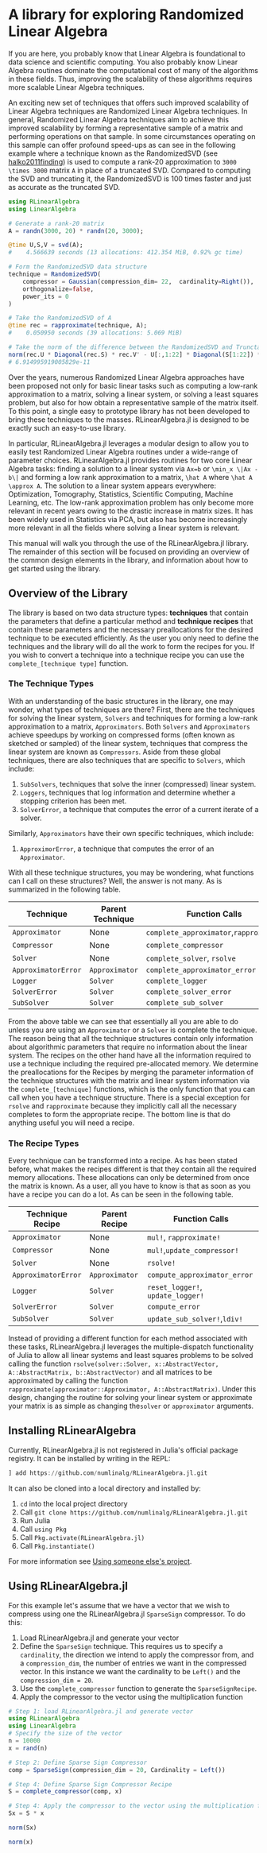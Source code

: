 # A library for exploring Randomized Linear Algebra
If you are here, you probably know that Linear Algebra is foundational to data science and 
scientific computing. You also probably know Linear Algebra routines dominate the 
computational cost of many of the algorithms in these fields. Thus, improving the 
scalability of these algorithms requires more scalable Linear Algebra techniques.

An exciting new set of techniques that offers such improved scalability of 
Linear Algebra techniques are Randomized Linear Algebra techniques. 
In general, Randomized Linear Algebra techniques aim to achieve this improved
scalability by forming a representative sample of a matrix and performing 
operations on that sample. In some circumstances operating on this sample
can offer profound speed-ups as can see in the following example 
where a technique known as the RandomizedSVD (see [halko2011finding](@cite)) 
is used to compute a rank-20 approximation to ``3000 \times 3000`` matrix 
``A`` in place of a truncated SVD. Compared to computing the SVD and 
truncating it, the RandomizedSVD is 100 times faster and just as accurate 
as the truncated SVD.

```julia
using RLinearAlgebra
using LinearAlgebra

# Generate a rank-20 matrix
A = randn(3000, 20) * randn(20, 3000);

@time U,S,V = svd(A);
#    4.566639 seconds (13 allocations: 412.354 MiB, 0.92% gc time)

# Form the RandomizedSVD data structure
technique = RandomizedSVD(
    compressor = Gaussian(compression_dim= 22,  cardinality=Right()), 
    orthogonalize=false, 
    power_its = 0
)

# Take the RandomizedSVD of A
@time rec = rapproximate(technique, A);
#    0.050950 seconds (39 allocations: 5.069 MiB)

# Take the norm of the difference between the RandomizedSVD and TrunctatedSVD at rank 22
norm(rec.U * Diagonal(rec.S) * rec.V' - U[:,1:22] * Diagonal(S[1:22]) * (V[:, 1:22])')
# 6.914995919005829e-11
```

Over the years, numerous Randomized Linear Algebra approaches have been proposed not only
for basic linear tasks such as computing a low-rank approximation to a matrix, solving 
a linear system, or solving a least squares problem, but also for how obtain a 
representative sample of the matrix itself. To this point, a single easy to prototype 
library has not been developed to bring these techniques to the masses. RLinearAlgebra.jl is designed to be exactly such an easy-to-use library.

In particular, RLinearAlgebra.jl leverages a modular design to allow you 
to easily test Randomized Linear Algebra routines under a wide-range of parameter choices.  RLinearAlgebra.jl provides routines for two core Linear Algebra tasks: finding a solution to
a linear system via ``Ax=b`` or ``\min_x \|Ax - b\|`` and forming a low rank 
approximation to a matrix, ``\hat A`` where ``\hat A \approx A``. The solution to a linear
system appears everywhere: Optimization, Tomography, Statistics, Scientific Computing, Machine
Learning, etc. The low-rank approximation problem has only become more relevant in recent years
owing to the drastic increase in matrix sizes. It has been widely used in Statistics via PCA, but 
also has become increasingly more relevant in all the fields where solving a linear system is 
relevant. 

This manual will walk you through the use of the RLinearAlgebra.jl library. The remainder of this
section will be focused on providing an overview of the common design elements in the library, 
and information about how to get started using the library.

## Overview of the Library
The library is based on two data structure types: **techniques** that contain the parameters 
that define a particular method and **technique recipes** that contain these parameters and 
the necessary preallocations for the desired technique to be executed efficiently. As the 
user you only need to define the techniques and the library will do all the work to form
the recipes for you. If you wish to convert a technique into a technique recipe you can use
the `complete_[technique type]` function.

### The Technique Types
With an understanding of the basic structures in the library, one may wonder, what 
types of techniques are there? First, there are the techniques for solving the linear 
system, `Solvers` and techniques for forming a low-rank approximation to a matrix, 
`Approximators`. Both `Solvers` and `Approximators` achieve speedups by working on 
compressed forms (often known as sketched or sampled) of the linear system, techniques that 
compress the linear system are known as `Compressors`. Aside from these global techniques, 
there are also techniques that are specific to `Solvers`, which include: 

1. `SubSolvers`, techniques that solve the inner (compressed) linear system.
2. `Loggers`, techniques that log information and determine whether a stopping criterion has
    been met.
3. `SolverError`, a technique that computes the error of a current iterate of a solver.  

Similarly, `Approximators` have their own specific techniques, which include:

1. `ApproximorError`, a technique that computes the error of an `Approximator`.

With all these technique structures, you may be wondering, what functions
can I call on these structures? Well, the answer is not many. As is 
summarized in the following table.  

| Technique         | Parent Technique   | Function Calls                        |  
| ----------        | ------------------ | -----------------------------------   |  
|`Approximator`     | None               | `complete_approximator`,`rapproximate`|
|`Compressor`       | None               | `complete_compressor`                 |  
|`Solver`           | None               | `complete_solver`, `rsolve`           |
|`ApproximatorError`| `Approximator`     | `complete_approximator_error`         |
|`Logger`           | `Solver`           | `complete_logger`                     |
|`SolverError`      | `Solver`           | `complete_solver_error`               |
|`SubSolver`        | `Solver`           | `complete_sub_solver`                 |


From the above table we can see that essentially all you are able to do unless you are using 
an `Approximator` or a `Solver` is complete the technique. The reason being that all the 
technique structures contain only information about algorithmic parameters that require no 
information about the linear system. The recipes on the other hand have all the information 
required to use a technique including the required pre-allocated memory. We determine the 
preallocations for the Recipes by merging the parameter information of the technique 
structures with the matrix and linear system information via the `complete_[technique]` 
functions, which is the only function that you can call when you have a technique structure. 
There is a special exception for `rsolve` and `rapproximate` because they implicitly call 
all the necessary completes to form the appropriate recipe. The bottom line is that do 
anything useful you will need a recipe.

### The Recipe Types
Every technique can be transformed into a recipe. As has been stated before, what makes the 
recipes different is that they contain all the required memory allocations. These allocations can
only be determined from once the matrix is known. As a user, 
all you have to know is that as soon as you have a recipe you can do a lot. As can be seen 
in the following table.

| Technique Recipe  | Parent Recipe | Function Calls                      |  
|-----------------  |------------------| ---------------------------------|
|`Approximator`     | None             | `mul!`, `rapproximate!`          |
|`Compressor`       | None             | `mul!`,`update_compressor!`      |
|`Solver`           | None             | `rsolve!`                        |
|`ApproximatorError`| `Approximator`   | `compute_approximator_error`     |
|`Logger`           | `Solver`         | `reset_logger!`, `update_logger!`|
|`SolverError`      | `Solver`         | `compute_error`                  |
|`SubSolver`        | `Solver`         | `update_sub_solver!`,`ldiv!`     |

Instead of providing 
a different function for each method associated with these tasks, RLinearAlgebra.jl 
leverages the multiple-dispatch functionality of Julia to allow all linear systems and 
least squares problems to be solved calling the function 
`rsolve(solver::Solver, x::AbstractVector, A::AbstractMatrix, b::AbstractVector)` 
and all matrices to be approximated by calling the function 
`rapproximate(approximator::Approximator, A::AbstractMatrix)`. Under this design, changing 
the routine for solving your linear system or approximate your matrix is as 
simple as changing the`solver` or `approximator` arguments. 

## Installing RLinearAlgebra
Currently, RLinearAlgebra.jl is not registered in Julia's official package registry. 
It can be installed by writing in the REPL:
```julia
] add https://github.com/numlinalg/RLinearAlgebra.jl.git
```
It can also be cloned into a local directory and installed by:
1. `cd` into the local project directory 
2. Call `git clone https://github.com/numlinalg/RLinearAlgebra.jl.git`
3. Run Julia
4. Call `using Pkg`
5. Call `Pkg.activate(RLinearAlgebra.jl)`
6. Call `Pkg.instantiate()`

For more information see [Using someone else's project](https://pkgdocs.julialang.org/v1/environments/#Using-someone-else's-project).

## Using RLinearAlgebra.jl
For this example let's assume that we have a vector that we wish to compress
using one the RLinearAlgebra.jl `SparseSign` compressor. To do this: 

1. Load RLinearAlgebra.jl and generate your vector
2. Define the `SparseSign` technique. This requires us to specify a `cardinality`,
    the direction we intend to apply the compressor from, and a `compression_dim`, 
    the number of entries we want in the compressed vector. In this instance we 
    want the cardinality to be `Left()` and the `compression_dim = 20`.
3. Use the `complete_compressor` function to generate the `SparseSignRecipe`.
4. Apply the compressor to the vector using the multiplication function
```julia
# Step 1: load RLinearAlgebra.jl and generate vector
using RLinearAlgebra
using LinearAlgebra
# Specify the size of the vector
n = 10000
x = rand(n)

# Step 2: Define Sparse Sign Compressor
comp = SparseSign(compression_dim = 20, Cardinality = Left())

# Step 4: Define Sparse Sign Compressor Recipe
S = complete_compressor(comp, x)

# Step 4: Apply the compressor to the vector using the multiplication function
Sx = S * x

norm(Sx)

norm(x)
```
